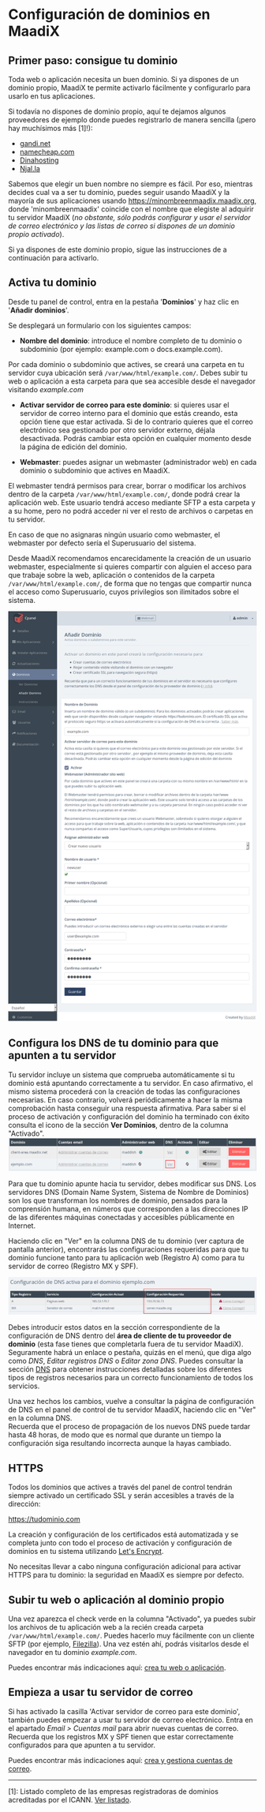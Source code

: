 # Configuración de dominios en MaadiX

## Primer paso: consigue tu dominio

Toda web o aplicación necesita un buen dominio. Si ya dispones de un dominio propio, MaadiX te permite activarlo fácilmente y configurarlo para usarlo en tus aplicaciones.

Si todavía no dispones de dominio propio, aquí te dejamos algunos proveedores de ejemplo donde puedes registrarlo de manera sencilla (¡pero hay muchísimos más [1]!):

* [gandi.net](https://www.gandi.net/)
* [namecheap.com](https://www.namecheap.com/domains/registration.aspx)
* [Dinahosting](https://dinahosting.com/dominios)
* [Njal.la](https://njal.la/)

Sabemos que elegir un buen nombre no siempre es fácil. Por eso, mientras decides cual va a ser tu dominio, puedes seguir usando MaadiX y la mayoría de sus aplicaciones usando https://minombreenmaadix.maadix.org, donde 'minombreenmaadix' coincide con el nombre que elegiste al adquirir tu servidor MaadiX (*no obstante, sólo podrás configurar y usar el servidor de correo electrónico y las listas de correo si dispones de un dominio propio activado*).

Si ya dispones de este dominio propio, sigue las instrucciones de a continuación para activarlo.

## Activa tu dominio

Desde tu panel de control, entra en la pestaña '**Dominios**' y haz clic en '**Añadir dominios**'. 

Se desplegará un formulario con los siguientes campos:

* **Nombre del dominio**:  introduce el nombre completo de tu dominio o subdominio (por ejemplo: example.com o docs.example.com).

Por cada dominio o subdominio que actives, se creará una carpeta en tu servidor cuya ubicación será `/var/www/html/example.com/`. Debes subir tu web o aplicación a esta carpeta para que sea accesible desde el navegador visitando *example.com*

* **Activar servidor de correo para este dominio**: si quieres usar el servidor de correo interno para el dominio que estás creando, esta opción tiene que estar activada. Si de lo contrario quieres que el correo electrónico sea gestionado por otro servidor externo, déjala desactivada. 
Podrás cambiar esta opción en cualquier momento desde la página de edición del dominio.

* **Webmaster**: puedes asignar un webmaster (administrador web) en cada dominio o subdominio que actives en MaadiX.  
  
El webmaster tendrá permisos para crear, borrar o modificar los archivos dentro de la carpeta `/var/www/html/example.com/`, donde podrá crear la aplicación web. Este usuario tendrá acceso mediante SFTP a esta carpeta y a su home, pero no podrá acceder ni ver el resto de archivos o carpetas en tu servidor.

En caso de que no asignaras ningún usuario como webmaster, el webmaster por defecto sería el Superusuario del sistema.

Desde MaadiX recomendamos encarecidamente la creación de un usuario webmaster, especialmente si quieres compartir con alguien el acceso para que trabaje sobre la web, aplicación o contenidos de la carpeta `/var/www/html/example.com/`, de forma que no tengas que compartir nunca el acceso como Superusuario, cuyos privilegios son ilimitados sobre el sistema.


![Screenshot](img/add-domain.png) 



## Configura los DNS de tu dominio para que apunten a tu servidor

Tu servidor incluye un sistema que comprueba automáticamente si tu dominio está apuntando correctamente a tu servidor. En caso afirmativo, el mismo sistema procederá con la creación de todas las configuraciones necesarias. En caso contrario, volverá periódicamente a hacer la misma comprobación hasta conseguir una respuesta afirmativa. Para saber si el proceso de activación y configuración del dominio ha terminado con éxito consulta el icono de la sección **Ver Dominios**, dentro de la columna "Activado". 
![Screenshot](img/dominio-pendiente.png) 

Para que tu dominio apunte hacia tu servidor, debes modificar sus DNS. Los servidores DNS (Domain Name System, Sistema de Nombre de Dominios) son los que transforman los nombres de dominio, pensados para la comprensión humana, en números que corresponden a las direcciones IP de las diferentes máquinas conectadas y accesibles públicamente en Internet.

Haciendo clic en "Ver" en la columna DNS de tu dominio (ver captura de pantalla anterior), encontrarás las configuraciones requeridas para que tu dominio funcione tanto para tu aplicación web (Registro A) como para tu servidor de correo (Registro MX y SPF). 

![Screenshot](img/configuracion-requerida-dominio.png) 

Debes introducir estos datos en la sección correspondiente de la configuración de DNS dentro del **área de cliente de tu proveedor de dominio** (esta fase tienes que completarla fuera de tu servidor MaadiX). Seguramente habrá un enlace o pestaña, quizás en el menú, que diga algo como *DNS*, *Editar registros DNS* o *Editar zona DNS*. Puedes consultar la sección [DNS](dns) para obtener instrucciones detalladas sobre los diferentes tipos de registros necesarios para un correcto funcionamiento de todos los servicios. 

Una vez hechos los cambios, vuelve a consultar la página de configuración de DNS en el panel de control de tu servidor MaadiX, haciendo clic en "Ver" en la columna DNS.  
Recuerda que el proceso de propagación de los nuevos DNS puede tardar hasta 48 horas, de modo que es normal que durante un tiempo la configuración siga resultando incorrecta aunque la hayas cambiado.

## HTTPS

Todos los dominios que actives a través del panel de control tendrán siempre activado un certificado SSL y serán accesibles a través de la dirección:  

https://tudominio.com

La creación y configuración de los certificados está automatizada y se completa junto con todo el proceso de activación y configuración de dominios en tu sistema utilizando [Let's Encrypt](https://letsencrypt.org).  

No  necesitas llevar a cabo ninguna configuración adicional para activar HTTPS para tu dominio: la seguridad en MaadiX es siempre por defecto.  



## Subir tu web o aplicación al dominio propio

Una vez aparezca el check verde en la columna "Activado", ya puedes subir los archivos de tu aplicación web a la recién creada carpeta `/var/www/html/example.com/`. Puedes hacerlo muy fácilmente con un cliente SFTP (por ejemplo, [Filezilla](https://filezilla-project.org/)). Una vez estén ahí, podrás visitarlos desde el navegador en tu dominio *example.com*.

Puedes encontrar más indicaciones aquí: [crea tu web o aplicación](create-web).


## Empieza a usar tu servidor de correo

Si has activado la casilla 'Activar servidor de correo para este dominio', también puedes empezar a usar tu servidor de correo electrónico. Entra en el apartado *Email > Cuentas mail* para abrir nuevas cuentas de correo.  
Recuerda que los registros MX y SPF tienen que estar correctamente configurados para que apunten a tu servidor.

Puedes encontrar más indicaciones aquí: [crea y gestiona cuentas de correo](email).


----

[1]: Listado completo de las empresas registradoras de dominios acreditadas por el ICANN. [Ver listado](https://www.icann.org/registrar-reports/accredited-list.html).
